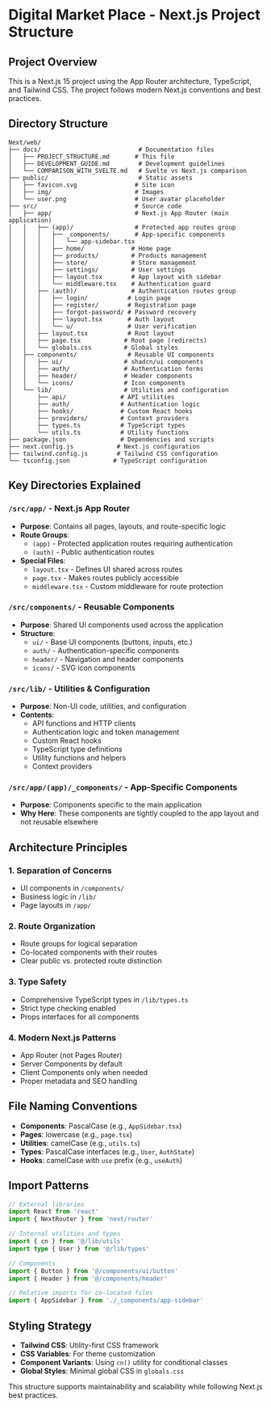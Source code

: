 # Digital Market Place - Next.js Project Structure

## Project Overview

This is a Next.js 15 project using the App Router architecture, TypeScript, and Tailwind CSS. The project follows modern Next.js conventions and best practices.

## Directory Structure

```
Next/web/
├── docs/                           # Documentation files
│   ├── PROJECT_STRUCTURE.md       # This file
│   ├── DEVELOPMENT_GUIDE.md        # Development guidelines
│   └── COMPARISON_WITH_SVELTE.md   # Svelte vs Next.js comparison
├── public/                         # Static assets
│   ├── favicon.svg                # Site icon
│   ├── img/                       # Images
│   └── user.png                   # User avatar placeholder
├── src/                           # Source code
│   ├── app/                       # Next.js App Router (main application)
│   │   ├── (app)/                 # Protected app routes group
│   │   │   ├── _components/       # App-specific components
│   │   │   │   └── app-sidebar.tsx
│   │   │   ├── home/             # Home page
│   │   │   ├── products/         # Products management
│   │   │   ├── store/            # Store management
│   │   │   ├── settings/         # User settings
│   │   │   ├── layout.tsx        # App layout with sidebar
│   │   │   └── middleware.tsx    # Authentication guard
│   │   ├── (auth)/               # Authentication routes group
│   │   │   ├── login/           # Login page
│   │   │   ├── register/        # Registration page
│   │   │   ├── forgot-password/ # Password recovery
│   │   │   ├── layout.tsx       # Auth layout
│   │   │   └── u/               # User verification
│   │   ├── layout.tsx           # Root layout
│   │   ├── page.tsx            # Root page (redirects)
│   │   └── globals.css         # Global styles
│   ├── components/              # Reusable UI components
│   │   ├── ui/                 # shadcn/ui components
│   │   ├── auth/               # Authentication forms
│   │   ├── header/             # Header components
│   │   └── icons/              # Icon components
│   └── lib/                    # Utilities and configuration
│       ├── api/               # API utilities
│       ├── auth/              # Authentication logic
│       ├── hooks/             # Custom React hooks
│       ├── providers/         # Context providers
│       ├── types.ts           # TypeScript types
│       └── utils.ts           # Utility functions
├── package.json               # Dependencies and scripts
├── next.config.js            # Next.js configuration
├── tailwind.config.js        # Tailwind CSS configuration
└── tsconfig.json            # TypeScript configuration
```

## Key Directories Explained

### `/src/app/` - Next.js App Router
- **Purpose**: Contains all pages, layouts, and route-specific logic
- **Route Groups**: 
  - `(app)` - Protected application routes requiring authentication
  - `(auth)` - Public authentication routes
- **Special Files**:
  - `layout.tsx` - Defines UI shared across routes
  - `page.tsx` - Makes routes publicly accessible
  - `middleware.tsx` - Custom middleware for route protection

### `/src/components/` - Reusable Components
- **Purpose**: Shared UI components used across the application
- **Structure**:
  - `ui/` - Base UI components (buttons, inputs, etc.)
  - `auth/` - Authentication-specific components
  - `header/` - Navigation and header components
  - `icons/` - SVG icon components

### `/src/lib/` - Utilities & Configuration
- **Purpose**: Non-UI code, utilities, and configuration
- **Contents**:
  - API functions and HTTP clients
  - Authentication logic and token management
  - Custom React hooks
  - TypeScript type definitions
  - Utility functions and helpers
  - Context providers

### `/src/app/(app)/_components/` - App-Specific Components
- **Purpose**: Components specific to the main application
- **Why Here**: These components are tightly coupled to the app layout and not reusable elsewhere

## Architecture Principles

### 1. **Separation of Concerns**
- UI components in `/components/`
- Business logic in `/lib/`
- Page layouts in `/app/`

### 2. **Route Organization**
- Route groups for logical separation
- Co-located components with their routes
- Clear public vs. protected route distinction

### 3. **Type Safety**
- Comprehensive TypeScript types in `/lib/types.ts`
- Strict type checking enabled
- Props interfaces for all components

### 4. **Modern Next.js Patterns**
- App Router (not Pages Router)
- Server Components by default
- Client Components only when needed
- Proper metadata and SEO handling

## File Naming Conventions

- **Components**: PascalCase (e.g., `AppSidebar.tsx`)
- **Pages**: lowercase (e.g., `page.tsx`)
- **Utilities**: camelCase (e.g., `utils.ts`)
- **Types**: PascalCase interfaces (e.g., `User`, `AuthState`)
- **Hooks**: camelCase with `use` prefix (e.g., `useAuth`)

## Import Patterns

```typescript
// External libraries
import React from 'react'
import { NextRouter } from 'next/router'

// Internal utilities and types
import { cn } from '@/lib/utils'
import type { User } from '@/lib/types'

// Components
import { Button } from '@/components/ui/button'
import { Header } from '@/components/header'

// Relative imports for co-located files
import { AppSidebar } from './_components/app-sidebar'
```

## Styling Strategy

- **Tailwind CSS**: Utility-first CSS framework
- **CSS Variables**: For theme customization
- **Component Variants**: Using `cn()` utility for conditional classes
- **Global Styles**: Minimal global CSS in `globals.css`

This structure supports maintainability and scalability while following Next.js best practices. 